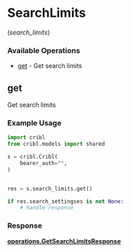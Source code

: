 # SearchLimits
(*search_limits*)

### Available Operations

* [get](#get) - Get search limits

## get

Get search limits

### Example Usage

```python
import cribl
from cribl.models import shared

s = cribl.Cribl(
    bearer_auth="",
)


res = s.search_limits.get()

if res.search_settingses is not None:
    # handle response
```


### Response

**[operations.GetSearchLimitsResponse](../../models/operations/getsearchlimitsresponse.md)**

